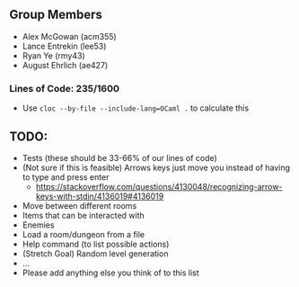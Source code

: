## Group Members

- Alex McGowan (acm355)
- Lance Entrekin (lee53)
- Ryan Ye (rmy43)
- August Ehrlich (ae427)

### Lines of Code: 235/1600

- Use `cloc --by-file --include-lang=OCaml .` to calculate this

## TODO:

- Tests (these should be 33-66% of our lines of code)
- (Not sure if this is feasible) Arrows keys just move you instead of having to type and press enter
  - https://stackoverflow.com/questions/4130048/recognizing-arrow-keys-with-stdin/4136019#4136019
- Move between different rooms
- Items that can be interacted with
- Enemies
- Load a room/dungeon from a file
- Help command (to list possible actions)
- (Stretch Goal) Random level generation
- ...
- Please add anything else you think of to this list
